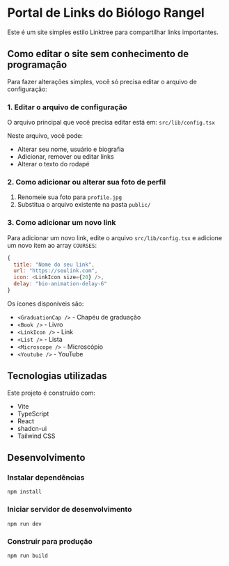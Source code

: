 # Portal de Links do Biólogo Rangel

Este é um site simples estilo Linktree para compartilhar links importantes.

## Como editar o site sem conhecimento de programação

Para fazer alterações simples, você só precisa editar o arquivo de configuração:

### 1. Editar o arquivo de configuração

O arquivo principal que você precisa editar está em:
`src/lib/config.tsx`

Neste arquivo, você pode:

- Alterar seu nome, usuário e biografia
- Adicionar, remover ou editar links
- Alterar o texto do rodapé

### 2. Como adicionar ou alterar sua foto de perfil

1. Renomeie sua foto para `profile.jpg`
2. Substitua o arquivo existente na pasta `public/`

### 3. Como adicionar um novo link

Para adicionar um novo link, edite o arquivo `src/lib/config.tsx` e adicione um novo item ao array `COURSES`:

```js
{
  title: "Nome do seu link",
  url: "https://seulink.com",
  icon: <LinkIcon size={20} />,
  delay: "bio-animation-delay-6"
}
```

Os ícones disponíveis são:
- `<GraduationCap />` - Chapéu de graduação
- `<Book />` - Livro
- `<LinkIcon />` - Link
- `<List />` - Lista
- `<Microscope />` - Microscópio
- `<Youtube />` - YouTube

## Tecnologias utilizadas

Este projeto é construído com:

- Vite
- TypeScript
- React
- shadcn-ui
- Tailwind CSS

## Desenvolvimento

### Instalar dependências
```
npm install
```

### Iniciar servidor de desenvolvimento
```
npm run dev
```

### Construir para produção
```
npm run build
```
